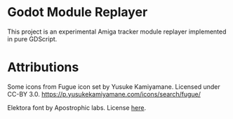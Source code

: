 # Godot Module Replayer

This project is an experimental Amiga tracker module replayer implemented in pure GDScript.

# Attributions

Some icons from Fugue icon set by Yusuke Kamiyamane.  Licensed under CC-BY 3.0.
https://p.yusukekamiyamane.com/icons/search/fugue/

Elektora font by Apostrophic labs.  License [here](http://web.archive.org/web/20030408055445/www.hardcovermedia.com/lab/Pages/info.html).